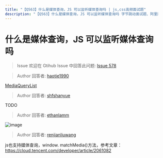 ```yaml
---
title: "【Q563】什么是媒体查询，JS 可以监听媒体查询吗 | js,css高频面试题"
description: "【Q563】什么是媒体查询，JS 可以监听媒体查询吗 字节跳动面试题、阿里腾讯面试题、美团小米面试题。"
---
```


# 什么是媒体查询，JS 可以监听媒体查询吗

> Issue
> 欢迎在 Gtihub Issue 中回答此问题: [Issue 578](https://github.com/shfshanyue/Daily-Question/issues/578)

> Author
> 回答者: [haotie1990](https://github.com/haotie1990)

[MediaQueryList](https://developer.mozilla.org/zh-CN/docs/Web/API/MediaQueryList)

> Author
> 回答者: [shfshanyue](https://github.com/shfshanyue)

TODO

> Author
> 回答者: [ethanlamm](https://github.com/ethanlamm)

![image](https://user-images.githubusercontent.com/101323067/188387499-1c5b9091-f7f6-40c0-98ca-e176ab474389.png)

> Author
> 回答者: [renjianliuwang](https://github.com/renjianliuwang)

js也支持媒体查询，window. matchMedia()方法，参考文章：https://cloud.tencent.com/developer/article/2061082
